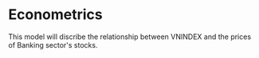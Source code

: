 # Econometrics 
This model will discribe the relationship between VNINDEX and the prices of Banking sector's stocks.
